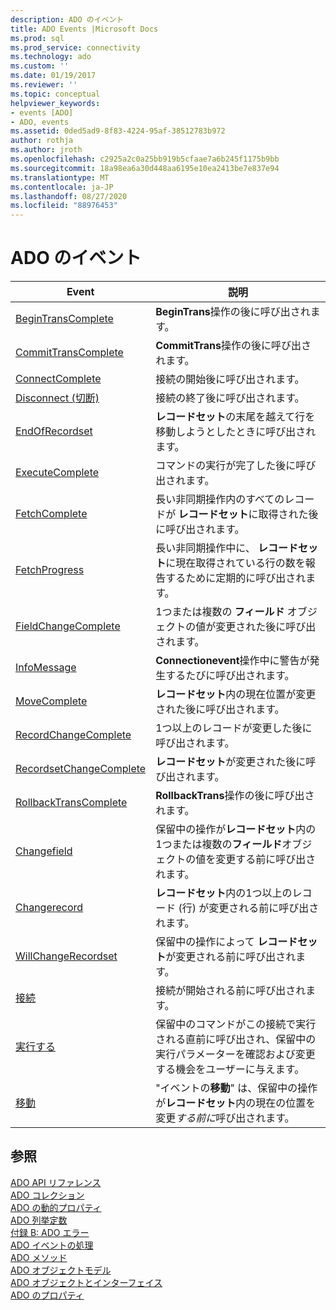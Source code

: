 ```yaml
---
description: ADO のイベント
title: ADO Events |Microsoft Docs
ms.prod: sql
ms.prod_service: connectivity
ms.technology: ado
ms.custom: ''
ms.date: 01/19/2017
ms.reviewer: ''
ms.topic: conceptual
helpviewer_keywords:
- events [ADO]
- ADO, events
ms.assetid: 0ded5ad9-8f83-4224-95af-38512783b972
author: rothja
ms.author: jroth
ms.openlocfilehash: c2925a2c0a25bb919b5cfaae7a6b245f1175b9bb
ms.sourcegitcommit: 18a98ea6a30d448aa6195e10ea2413be7e837e94
ms.translationtype: MT
ms.contentlocale: ja-JP
ms.lasthandoff: 08/27/2020
ms.locfileid: "88976453"
---
```

# <a name="ado-events"></a>ADO のイベント

|Event|説明|  
|-|-|  
|[BeginTransComplete](./begintranscomplete-committranscomplete-and-rollbacktranscomplete-events-ado.md)|**BeginTrans**操作の後に呼び出されます。|  
|[CommitTransComplete](./begintranscomplete-committranscomplete-and-rollbacktranscomplete-events-ado.md)|**CommitTrans**操作の後に呼び出されます。|  
|[ConnectComplete](./connectcomplete-and-disconnect-events-ado.md)|接続の開始後に呼び出されます。|  
|[Disconnect (切断)](./connectcomplete-and-disconnect-events-ado.md)|接続の終了後に呼び出されます。|  
|[EndOfRecordset](./endofrecordset-event-ado.md)|**レコードセット**の末尾を越えて行を移動しようとしたときに呼び出されます。|  
|[ExecuteComplete](./executecomplete-event-ado.md)|コマンドの実行が完了した後に呼び出されます。|  
|[FetchComplete](./fetchcomplete-event-ado.md)|長い非同期操作内のすべてのレコードが **レコードセット**に取得された後に呼び出されます。|  
|[FetchProgress](./fetchprogress-event-ado.md)|長い非同期操作中に、 **レコードセット**に現在取得されている行の数を報告するために定期的に呼び出されます。|  
|[FieldChangeComplete](./willchangefield-and-fieldchangecomplete-events-ado.md)|1つまたは複数の **フィールド** オブジェクトの値が変更された後に呼び出されます。|  
|[InfoMessage](./infomessage-event-ado.md)|**Connectionevent**操作中に警告が発生するたびに呼び出されます。|  
|[MoveComplete](./willmove-and-movecomplete-events-ado.md)|**レコードセット**内の現在位置が変更された後に呼び出されます。|  
|[RecordChangeComplete](./willchangerecord-and-recordchangecomplete-events-ado.md)|1つ以上のレコードが変更した後に呼び出されます。|  
|[RecordsetChangeComplete](./willchangerecordset-and-recordsetchangecomplete-events-ado.md)|**レコードセット**が変更された後に呼び出されます。|  
|[RollbackTransComplete](./begintranscomplete-committranscomplete-and-rollbacktranscomplete-events-ado.md)|**RollbackTrans**操作の後に呼び出されます。|  
|[Changefield](./willchangefield-and-fieldchangecomplete-events-ado.md)|保留中の操作が**レコードセット**内の1つまたは複数の**フィールド**オブジェクトの値を変更する前に呼び出されます。|  
|[Changerecord](./willchangerecord-and-recordchangecomplete-events-ado.md)|**レコードセット**内の1つ以上のレコード (行) が変更される前に呼び出されます。|  
|[WillChangeRecordset](./willchangerecordset-and-recordsetchangecomplete-events-ado.md)|保留中の操作によって **レコードセット**が変更される前に呼び出されます。|  
|[接続](./willconnect-event-ado.md)|接続が開始される前に呼び出されます。|  
|[実行する](./willexecute-event-ado.md)|保留中のコマンドがこの接続で実行される直前に呼び出され、保留中の実行パラメーターを確認および変更する機会をユーザーに与えます。|  
|[移動](./willmove-and-movecomplete-events-ado.md)|"イベントの**移動**" は、保留中の操作が**レコードセット**内の現在の位置を変更*する前に*呼び出されます。|  
  
## <a name="see-also"></a>参照  
 [ADO API リファレンス](./ado-api-reference.md)   
 [ADO コレクション](./ado-collections.md)   
 [ADO の動的プロパティ](./ado-dynamic-properties.md)   
 [ADO 列挙定数](./ado-enumerated-constants.md)   
 [付録 B: ADO エラー](../../guide/appendixes/appendix-b-ado-errors.md)   
 [ADO イベントの処理](../../guide/data/handling-ado-events.md)   
 [ADO メソッド](./ado-methods.md)   
 [ADO オブジェクトモデル](./ado-object-model.md)   
 [ADO オブジェクトとインターフェイス](./ado-objects-and-interfaces.md)   
 [ADO のプロパティ](./ado-properties.md)